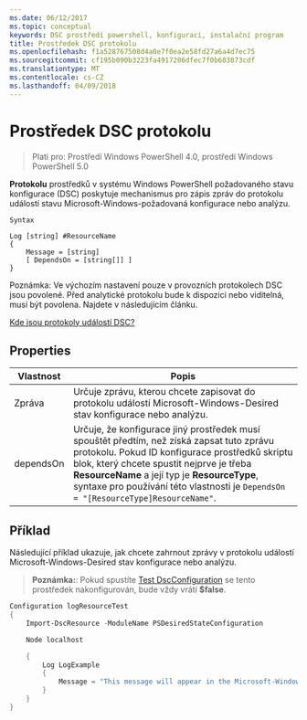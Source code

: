 ```yaml
---
ms.date: 06/12/2017
ms.topic: conceptual
keywords: DSC prostředí powershell, konfiguraci, instalační program
title: Prostředek DSC protokolu
ms.openlocfilehash: f1a528767508d4a0e7f0ea2e58fd27a6a4d7ec75
ms.sourcegitcommit: cf195b090b3223fa4917206dfec7f0b603873cdf
ms.translationtype: MT
ms.contentlocale: cs-CZ
ms.lasthandoff: 04/09/2018
---
```

# <a name="dsc-log-resource"></a>Prostředek DSC protokolu

> Platí pro: Prostředí Windows PowerShell 4.0, prostředí Windows PowerShell 5.0

__Protokolu__ prostředků v systému Windows PowerShell požadovaného stavu konfigurace (DSC) poskytuje mechanismus pro zápis zpráv do protokolu událostí stavu Microsoft-Windows-požadovaná konfigurace nebo analýzu.

```
Syntax

Log [string] #ResourceName
{
    Message = [string]
    [ DependsOn = [string[]] ]
}
```

Poznámka: Ve výchozím nastavení pouze v provozních protokolech DSC jsou povolené.
Před analytické protokolu bude k dispozici nebo viditelná, musí být povolena.
Najdete v následujícím článku.

[Kde jsou protokoly událostí DSC?](https://msdn.microsoft.com/en-us/powershell/dsc/troubleshooting#where-are-dsc-event-logs)

## <a name="properties"></a>Properties
|  Vlastnost  |  Popis   |
|---|---|
| Zpráva| Určuje zprávu, kterou chcete zapisovat do protokolu událostí Microsoft-Windows-Desired stav konfigurace nebo analýzu.|
| dependsOn | Určuje, že konfigurace jiný prostředek musí spouštět předtím, než získá zapsat tuto zprávu protokolu. Pokud ID konfigurace prostředků skriptu blok, který chcete spustit nejprve je třeba __ResourceName__ a její typ je __ResourceType__, syntaxe pro používání této vlastnosti je `DependsOn = "[ResourceType]ResourceName"`.|

## <a name="example"></a>Příklad

Následující příklad ukazuje, jak chcete zahrnout zprávy v protokolu událostí Microsoft-Windows-Desired stav konfigurace nebo analýzu.

> **Poznámka:**: Pokud spustíte [Test DscConfiguration](https://technet.microsoft.com/en-us/library/dn407382.aspx) se tento prostředek nakonfigurován, bude vždy vrátí **$false**.

```powershell
Configuration logResourceTest
{
    Import-DscResource -ModuleName PSDesiredStateConfiguration

    Node localhost

    {
        Log LogExample
        {
            Message = "This message will appear in the Microsoft-Windows-Desired State Configuration/Analytic event log."
        }
    }
}
```